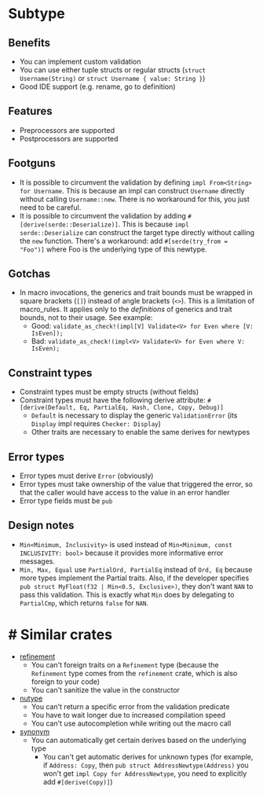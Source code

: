 # Subtype

## Benefits

* You can implement custom validation
* You can use either tuple structs or regular structs (`struct Username(String)` or `struct Username { value: String }`)
* Good IDE support (e.g. rename, go to definition)

## Features

* Preprocessors are supported
* Postprocessors are supported

## Footguns

* It is possible to circumvent the validation by defining `impl From<String> for Username`. This is because an impl can construct `Username` directly without calling `Username::new`. There is no workaround for this, you just need to be careful.
* It is possible to circumvent the validation by adding `#[derive(serde::Deserialize)]`. This is because `impl serde::Deserialize` can construct the target type directly without calling the `new` function. There's a workaround: add `#[serde(try_from = "Foo")]` where Foo is the underlying type of this newtype.

## Gotchas

* In macro invocations, the generics and trait bounds must be wrapped in square brackets (`[]`) instead of angle brackets (`<>`). This is a limitation of macro_rules. It applies only to the _definitions_ of generics and trait bounds, not to their usage. See example:
  * Good: `validate_as_check!(impl[V] Validate<V> for Even where [V: IsEven]);`
  * Bad: `validate_as_check!(impl<V> Validate<V> for Even where V: IsEven);`

## Constraint types

* Constraint types must be empty structs (without fields)
* Constraint types must have the following derive attribute: `#[derive(Default, Eq, PartialEq, Hash, Clone, Copy, Debug)]`
  * `Default` is necessary to display the generic `ValidationError` (its `Display` impl requires `Checker: Display`)
  * Other traits are necessary to enable the same derives for newtypes

## Error types

* Error types must derive `Error` (obviously)
* Error types must take ownership of the value that triggered the error, so that the caller would have access to the value in an error handler
* Error type fields must be `pub`

## Design notes

* `Min<Minimum, Inclusivity>` is used instead of `Min<Minimum, const INCLUSIVITY: bool>` because it provides more informative error messages.
* `Min, Max, Equal` use `PartialOrd, PartialEq` instead of `Ord, Eq` because more types implement the Partial traits. Also, if the developer specifies `pub struct MyFloat(f32 | Min<0.5, Exclusive>)`, they don't want `NAN` to pass this validation. This is exactly what `Min` does by delegating to `PartialCmp`, which returns `false` for `NAN`.

# # Similar crates

* [refinement](https://crates.io/crates/refinement)
  * You can't foreign traits on a `Refinement` type (because the `Refinement` type comes from the `refinement` crate, which is also foreign to your code)
  * You can't sanitize the value in the constructor
* [nutype](https://crates.io/crates/nutype)
  * You can't return a specific error from the validation predicate
  * You have to wait longer due to increased compilation speed
  * You can't use autocompletion while writing out the macro call
* [synonym](https://crates.io/crates/synonym)
  * You can automatically get certain derives based on the underlying type
    * You can't get automatic derives for unknown types (for example, if `Address: Copy`, then `pub struct AddressNewtype(Address)` you won't get `impl Copy for AddressNewtype`, you need to explicitly add `#[derive(Copy)]`)

